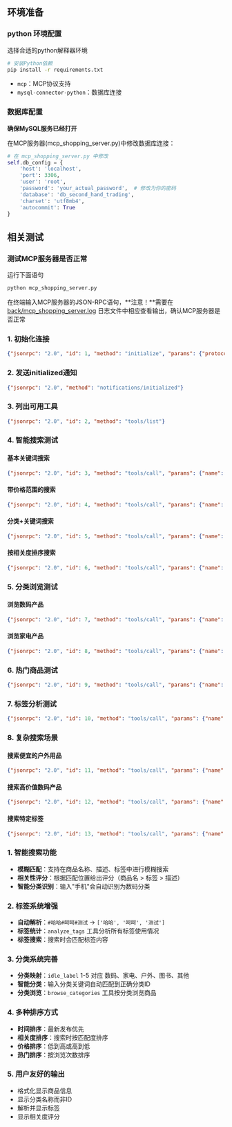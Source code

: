 ## 环境准备
### python 环境配置
选择合适的python解释器环境
```bash
# 安装Python依赖
pip install -r requirements.txt
```

- `mcp`：MCP协议支持
- `mysql-connector-python`：数据库连接

### 数据库配置

**确保MySQL服务已经打开**

在MCP服务器(mcp_shopping_server.py)中修改数据库连接：
```python
# 在 mcp_shopping_server.py 中修改
self.db_config = {
    'host': 'localhost',
    'port': 3306,
    'user': 'root',
    'password': 'your_actual_password',  # 修改为你的密码
    'database': 'db_second_hand_trading',
    'charset': 'utf8mb4',
    'autocommit': True
}
```

## 相关测试
### 测试MCP服务器是否正常
运行下面语句
```bash
python mcp_shopping_server.py
```

在终端输入MCP服务器的JSON-RPC语句，**注意！**需要在[back/mcp_shopping_server.log](../../../mcp_shopping_server.log) 日志文件中相应查看输出，确认MCP服务器是否正常

### 1. 初始化连接

```json
{"jsonrpc": "2.0", "id": 1, "method": "initialize", "params": {"protocolVersion": "1.0.0", "capabilities": {}, "clientInfo": {"name": "test-client", "version": "1.0.0"}}}
```

### 2. 发送initialized通知

```json
{"jsonrpc": "2.0", "method": "notifications/initialized"}
```

### 3. 列出可用工具

```json
{"jsonrpc": "2.0", "id": 2, "method": "tools/list"}
```

### 4. 智能搜索测试

#### 基本关键词搜索

```json
{"jsonrpc": "2.0", "id": 3, "method": "tools/call", "params": {"name": "smart_search", "arguments": {"query": "手机"}}}
```

#### 带价格范围的搜索

```json
{"jsonrpc": "2.0", "id": 4, "method": "tools/call", "params": {"name": "smart_search", "arguments": {"query": "手机", "min_price": 1000, "max_price": 5000}}}
```

#### 分类+关键词搜索

```json
{"jsonrpc": "2.0", "id": 5, "method": "tools/call", "params": {"name": "smart_search", "arguments": {"query": "苹果", "category": "数码", "sort_by": "price_low"}}}
```

#### 按相关度排序搜索

```json
{"jsonrpc": "2.0", "id": 6, "method": "tools/call", "params": {"name": "smart_search", "arguments": {"query": "iPhone", "sort_by": "relevance", "limit": 5}}}
```

### 5. 分类浏览测试

#### 浏览数码产品

```json
{"jsonrpc": "2.0", "id": 7, "method": "tools/call", "params": {"name": "browse_categories", "arguments": {"category": "数码", "limit": 5}}}
```

#### 浏览家电产品

```json
{"jsonrpc": "2.0", "id": 8, "method": "tools/call", "params": {"name": "browse_categories", "arguments": {"category": "家电"}}}
```

### 6. 热门商品测试

```json
{"jsonrpc": "2.0", "id": 9, "method": "tools/call", "params": {"name": "get_popular_items", "arguments": {"limit": 10}}}
```

### 7. 标签分析测试

```json
{"jsonrpc": "2.0", "id": 10, "method": "tools/call", "params": {"name": "analyze_tags", "arguments": {"limit": 15}}}
```

### 8. 复杂搜索场景

#### 搜索便宜的户外用品

```json
{"jsonrpc": "2.0", "id": 11, "method": "tools/call", "params": {"name": "smart_search", "arguments": {"query": "户外", "max_price": 500, "sort_by": "price_low"}}}
```

#### 搜索高价值数码产品

```json
{"jsonrpc": "2.0", "id": 12, "method": "tools/call", "params": {"name": "smart_search", "arguments": {"category": "数码", "min_price": 3000, "sort_by": "price_high"}}}
```

#### 搜索特定标签

```json
{"jsonrpc": "2.0", "id": 13, "method": "tools/call", "params": {"name": "smart_search", "arguments": {"query": "说唱"}}}
```


### 1. 智能搜索功能

- **模糊匹配**：支持在商品名称、描述、标签中进行模糊搜索
- **相关性评分**：根据匹配位置给出评分（商品名 > 标签 > 描述）
- **智能分类识别**：输入"手机"会自动识别为数码分类

### 2. 标签系统增强

- **自动解析**：`#哈哈#呵呵#测试` → `['哈哈', '呵呵', '测试']`
- **标签统计**：`analyze_tags` 工具分析所有标签使用情况
- **标签搜索**：搜索时会匹配标签内容

### 3. 分类系统完善

- **分类映射**：`idle_label` 1-5 对应 数码、家电、户外、图书、其他
- **智能分类**：输入分类关键词自动匹配到正确分类ID
- **分类浏览**：`browse_categories` 工具按分类浏览商品

### 4. 多种排序方式

- **时间排序**：最新发布优先
- **相关度排序**：搜索时按匹配度排序
- **价格排序**：低到高或高到低
- **热门排序**：按浏览次数排序

### 5. 用户友好的输出

- 格式化显示商品信息
- 显示分类名称而非ID
- 解析并显示标签
- 显示相关度评分

